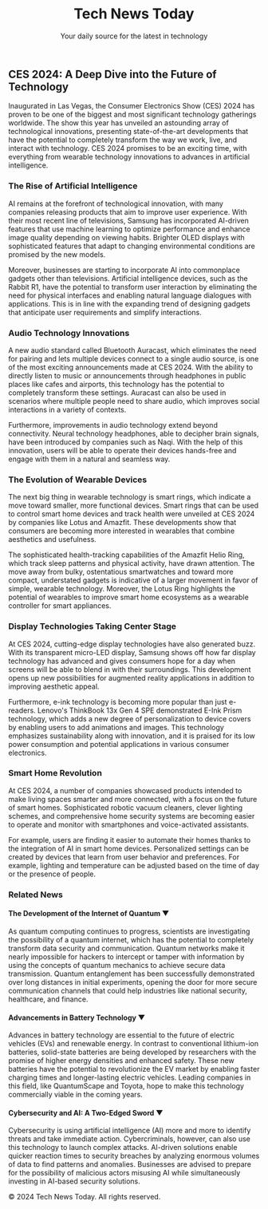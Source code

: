 <!DOCTYPE html>
<html lang="en">
<head>
    <meta charset="UTF-8">
    <meta name="viewport" content="width=device-width, initial-scale=1.0">
    <title>Tech News Today</title>
    <link rel="stylesheet" href="style7.css">
</head>
<body>
    <header>
        <h1>Tech News Today</h1>
        <p>Your daily source for the latest in technology</p>
    </header>

  <div class="container">
        <main>
            <article>
                <h2>CES 2024: A Deep Dive into the Future of Technology</h2>
                <p>Inaugurated in Las Vegas, the Consumer Electronics Show (CES) 2024 has proven to be one of the biggest and most significant technology gatherings worldwide. The show this year has unveiled an astounding array of technological innovations, presenting state-of-the-art developments that have the potential to completely transform the way we work, live, and interact with technology. CES 2024 promises to be an exciting time, with everything from wearable technology innovations to advances in artificial intelligence.</p>

   <h3>The Rise of Artificial Intelligence</h3>
                <p>AI remains at the forefront of technological innovation, with many companies releasing products that aim to improve user experience. With their most recent line of televisions, Samsung has incorporated AI-driven features that use machine learning to optimize performance and enhance image quality depending on viewing habits. Brighter OLED displays with sophisticated features that adapt to changing environmental conditions are promised by the new models.</p>
                <p>Moreover, businesses are starting to incorporate AI into commonplace gadgets other than televisions. Artificial intelligence devices, such as the Rabbit R1, have the potential to transform user interaction by eliminating the need for physical interfaces and enabling natural language dialogues with applications. This is in line with the expanding trend of designing gadgets that anticipate user requirements and simplify interactions.</p>

   <h3>Audio Technology Innovations</h3>
                <p>A new audio standard called Bluetooth Auracast, which eliminates the need for pairing and lets multiple devices connect to a single audio source, is one of the most exciting announcements made at CES 2024. With the ability to directly listen to music or announcements through headphones in public places like cafes and airports, this technology has the potential to completely transform these settings. Auracast can also be used in scenarios where multiple people need to share audio, which improves social interactions in a variety of contexts.</p>
                <p>Furthermore, improvements in audio technology extend beyond connectivity. Neural technology headphones, able to decipher brain signals, have been introduced by companies such as Naqi. With the help of this innovation, users will be able to operate their devices hands-free and engage with them in a natural and seamless way.</p>

   <h3>The Evolution of Wearable Devices</h3>
                <p>The next big thing in wearable technology is smart rings, which indicate a move toward smaller, more functional devices. Smart rings that can be used to control smart home devices and track health were unveiled at CES 2024 by companies like Lotus and Amazfit. These developments show that consumers are becoming more interested in wearables that combine aesthetics and usefulness.</p>
                <p>The sophisticated health-tracking capabilities of the Amazfit Helio Ring, which track sleep patterns and physical activity, have drawn attention. The move away from bulky, ostentatious smartwatches and toward more compact, understated gadgets is indicative of a larger movement in favor of simple, wearable technology. Moreover, the Lotus Ring highlights the potential of wearables to improve smart home ecosystems as a wearable controller for smart appliances.</p>

  <h3>Display Technologies Taking Center Stage</h3>
                <p>At CES 2024, cutting-edge display technologies have also generated buzz. With its transparent micro-LED display, Samsung shows off how far display technology has advanced and gives consumers hope for a day when screens will be able to blend in with their surroundings. This development opens up new possibilities for augmented reality applications in addition to improving aesthetic appeal.</p>
                <p>Furthermore, e-ink technology is becoming more popular than just e-readers. Lenovo's ThinkBook 13x Gen 4 SPE demonstrated E-Ink Prism technology, which adds a new degree of personalization to device covers by enabling users to add animations and images. This technology emphasizes sustainability along with innovation, and it is praised for its low power consumption and potential applications in various consumer electronics.</p>

  <h3>Smart Home Revolution</h3>
                <p>At CES 2024, a number of companies showcased products intended to make living spaces smarter and more connected, with a focus on the future of smart homes. Sophisticated robotic vacuum cleaners, clever lighting schemes, and comprehensive home security systems are becoming easier to operate and monitor with smartphones and voice-activated assistants.</p>
                <p>For example, users are finding it easier to automate their homes thanks to the integration of AI in smart home devices. Personalized settings can be created by devices that learn from user behavior and preferences. For example, lighting and temperature can be adjusted based on the time of day or the presence of people.</p>
            </article>
        </main>

  <aside>
            <h3>Related News</h3>
    <div class="related-news-item">
        <h4>The Development of the Internet of Quantum <span class="arrow">&#9660;</span></h4>
        <p>As quantum computing continues to progress, scientists are investigating the possibility of a quantum internet, which has the potential to completely transform data security and communication. Quantum networks make it nearly impossible for hackers to intercept or tamper with information by using the concepts of quantum mechanics to achieve secure data transmission. Quantum entanglement has been successfully demonstrated over long distances in initial experiments, opening the door for more secure communication channels that could help industries like national security, healthcare, and finance.</p>
    </div>
    <div class="related-news-item">
        <h4>Advancements in Battery Technology <span class="arrow">&#9660;</span></h4>
        <p>Advances in battery technology are essential to the future of electric vehicles (EVs) and renewable energy. In contrast to conventional lithium-ion batteries, solid-state batteries are being developed by researchers with the promise of higher energy densities and enhanced safety. These new batteries have the potential to revolutionize the EV market by enabling faster charging times and longer-lasting electric vehicles. Leading companies in this field, like QuantumScape and Toyota, hope to make this technology commercially viable in the coming years.</p>
    </div>
    <div class="related-news-item">
        <h4>Cybersecurity and AI: A Two-Edged Sword <span class="arrow">&#9660;</span></h4>
        <p>Cybersecurity is using artificial intelligence (AI) more and more to identify threats and take immediate action. Cybercriminals, however, can also use this technology to launch complex attacks. AI-driven solutions enable quicker reaction times to security breaches by analyzing enormous volumes of data to find patterns and anomalies. Businesses are advised to prepare for the possibility of malicious actors misusing AI while simultaneously investing in AI-based security solutions.</p>
    </div>
        </aside>
    </div>

  <footer>
        <p>&copy; 2024 Tech News Today. All rights reserved.</p>
    </footer>
</body>
</html>
